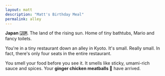 ```yaml
---
layout: matt
description: "Matt's Birthday Meal"
permalink: alley
---
```


<section class="course" id="second-course">
    <p>
        <b>Japan 🇯🇵</b>. The land of the rising sun. Home of tiny bathtubs, Mario and fancy toilets.
    </p>
    <p>
        You're in a tiny restaurant down an alley in Kyoto. It's small. Really small. In fact, there's only four seats in the entire restaurant.
    </p>
    <p>
        You smell your food before you see it. It smells like sticky, umami-rich sauce and spices. Your <b>ginger chicken meatballs 🐓</b> have arrived.
    </p>

</section>
